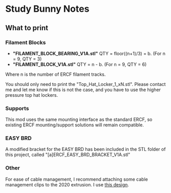 # Study Bunny Notes
## What to print

### Filament Blocks

- **"FILAMENT_BLOCK_BEARING_V1A.stl"** QTY = floor((n+1)/3) = b. (For n = 9, QTY = 3)
- **"FILAMENT_BLOCK_V1A.stl"** QTY = n - b. (For n = 9, QTY = 6)

Where n is the number of ERCF filament tracks.

You should only need to print the "Top_Hat_Locker_1_xN.stl". Please contact me and let me know if this is not the case, and you have to use the higher pressure top hat lockers.

### Supports

This mod uses the same mounting interface as the standard ERCF, so existing ERCF mounting/support solutions will remain compatible.

### EASY BRD

A modified bracket for the EASY BRD has been included in the STL folder of this project, called "[a]ERCF_EASY_BRD_BRACKET_V1A.stl"

### Other

For ease of cable management, I recommend attaching some cable management clips to the 2020 extrusion. I use [this design](https://www.printables.com/model/6593-2020-extrusion-zip-tie-clip).

